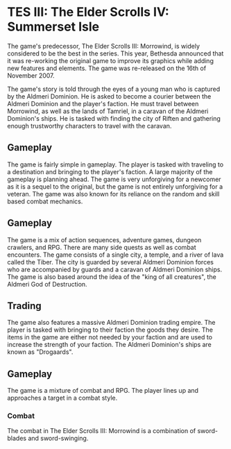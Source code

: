 # TES III: The Elder Scrolls IV: Summerset Isle

The game's predecessor, The Elder Scrolls III: Morrowind, is widely considered to be the best in the series. This year, Bethesda announced that it was re-working the original game to improve its graphics while adding new features and elements. The game was re-released on the 16th of November 2007.

The game's story is told through the eyes of a young man who is captured by the Aldmeri Dominion. He is asked to become a courier between the Aldmeri Dominion and the player's faction. He must travel between Morrowind, as well as the lands of Tamriel, in a caravan of the Aldmeri Dominion's ships. He is tasked with finding the city of Riften and gathering enough trustworthy characters to travel with the caravan.

## Gameplay

The game is fairly simple in gameplay. The player is tasked with traveling to a destination and bringing to the player's faction. A large majority of the gameplay is planning ahead. The game is very unforgiving for a newcomer as it is a sequel to the original, but the game is not entirely unforgiving for a veteran. The game was also known for its reliance on the random and skill based combat mechanics.

## Gameplay

The game is a mix of action sequences, adventure games, dungeon crawlers, and RPG. There are many side quests as well as combat encounters. The game consists of a single city, a temple, and a river of lava called the Tiber. The city is guarded by several Aldmeri Dominion forces who are accompanied by guards and a caravan of Aldmeri Dominion ships. The game is also based around the idea of the "king of all creatures", the Aldmeri God of Destruction.

## Trading

The game also features a massive Aldmeri Dominion trading empire. The player is tasked with bringing to their faction the goods they desire. The items in the game are either not needed by your faction and are used to increase the strength of your faction. The Aldmeri Dominion's ships are known as "Drogaards".

## Gameplay

The game is a mixture of combat and RPG. The player lines up and approaches a target in a combat style.

### Combat

The combat in The Elder Scrolls III: Morrowind is a combination of sword-blades and sword-swinging.